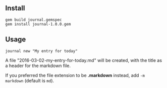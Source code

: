 ## Install

    gem build journal.gemspec
    gem install journal-1.0.0.gem

## Usage

    journal new "My entry for today"

A file "2016-03-02-my-entry-for-today.md" will be created, with the title as a header for the markdown file.

If you preferred the file extension to be **.markdown** instead, add `-m markdown` (default is `md`).
